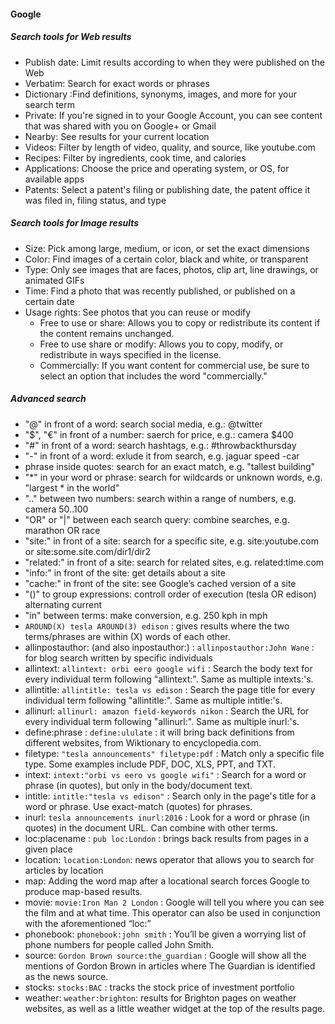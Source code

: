 #### Google

##### Search tools for Web results

 * Publish date: Limit results according to when they were published on the Web
 * Verbatim: Search for exact words or phrases
 * Dictionary :Find definitions, synonyms, images, and more for your search term
 * Private: If you're signed in to your Google Account, you can see content that was shared with you on Google+ or Gmail
 * Nearby: See results for your current location
 * Videos: Filter by length of video, quality, and source, like youtube.com
 * Recipes: Filter by ingredients, cook time, and calories
 * Applications: Choose the price and operating system, or OS, for available apps
 * Patents: Select a patent's filing or publishing date, the patent office it was filed in, filing status, and type


##### Search tools for Image results

 * Size: Pick among large, medium, or icon, or set the exact dimensions
 * Color: Find images of a certain color, black and white, or transparent
 * Type: Only see images that are faces, photos, clip art, line drawings, or animated GIFs
 * Time: Find a photo that was recently published, or published on a certain date
 * Usage rights: See photos that you can reuse or modify
    * Free to use or share: Allows you to copy or redistribute its content if the content remains unchanged.
    * Free to use share or modify: Allows you to copy, modify, or redistribute in ways specified in the license.
    * Commercially: If you want content for commercial use, be sure to select an option that includes the word "commercially."


##### Advanced search

 * "@" in front of a word: search social media, e.g.: @twitter
 * "$", "€" in front of a number: saerch for price, e.g.: camera $400
 * "#" in front of a word: search hashtags, e.g.: #throwbackthursday
 * "-" in front of a word: exlude it from search, e.g. jaguar speed -car
 * phrase inside quotes: search for an exact match, e.g. "tallest building"
 * "*" in your word or phrase: search for wildcards or unknown words, e.g. "largest * in the world"
 * ".." between two numbers: search within a range of numbers, e.g. camera $50..$100
 * "OR" or "|" between each search query: combine searches, e.g. marathon OR race
 * "site:" in front of a site: search for a specific site, e.g. site:youtube.com or site:some.site.com/dir1/dir2
 * "related:" in front of a site: search for related sites, e.g. related:time.com
 * "info:" in front of the site: get details about a site
 * "cache:" in front of the site: see Google’s cached version of a site
 * "()" to group expressions: controll order of execution (tesla OR edison) alternating current
 * "in" between terms: make conversion, e.g. 250 kph in mph
 * `AROUND(X) tesla AROUND(3) edison` : gives results where the two terms/phrases are within (X) words of each other.
 * allinpostauthor: (and also inpostauthor:) : `allinpostauthor:John Wane` : for blog search written by specific individuals
 * allintext: `allintext: orbi eero google wifi` : Search the body text for every individual term following "allintext:". Same as multiple intexts:'s.
 * allintitle: `allintitle: tesla vs edison` : Search the page title for every individual term following "allintitle:". Same as multiple intitle:'s.
 * allinurl: `allinurl: amazon field-keywords nikon` : Search the URL for every individual term following "allinurl:". Same as multiple inurl:'s.
 * define:phrase : `define:ululate` : it will bring back definitions from different websites, from Wiktionary to encyclopedia.com.
 * filetype: `"tesla announcements" filetype:pdf` : Match only a specific file type. Some examples include PDF, DOC, XLS, PPT, and TXT.
 * intext: `intext:"orbi vs eero vs google wifi"` : Search for a word or phrase (in quotes), but only in the body/document text.
 * intitle: `intitle:"tesla vs edison"` : Search only in the page's title for a word or phrase. Use exact-match (quotes) for phrases.
 * inurl: `tesla announcements inurl:2016` : Look for a word or phrase (in quotes) in the document URL. Can combine with other terms.
 * loc:placename : `pub loc:London` : brings back results from pages in a given place
 * location: `location:London`: news operator that allows you to search for articles by location
 * map: Adding the word map after a locational search forces Google to produce map-based results.
 * movie: `movie:Iron Man 2 London` : Google will tell you where you can see the film and at what time. This operator can also be used in conjunction with the aforementioned “loc:”
 * phonebook: `phonebook:john smith` : You’ll be given a worrying list of phone numbers for people called John Smith.
 * source: `Gordon Brown source:the_guardian` : Google will show all the mentions of Gordon Brown in articles where The Guardian is identified as the news source.
 * stocks: `stocks:BAC` : tracks the stock price of investment portfolio
 * weather: `weather:brighton`: results for Brighton pages on weather websites, as well as a little weather widget at the top of the results page.

